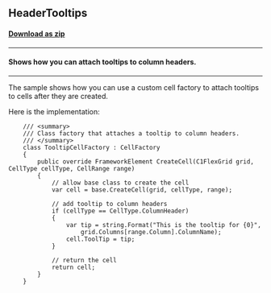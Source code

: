 ## HeaderTooltips
#### [Download as zip](https://downgit.github.io/#/home?url=https://github.com/GrapeCity/ComponentOne-WPF-Samples/tree/master/NET_4.5.2/C1.WPF.FlexGrid/CS/HeaderTooltips/HeaderTooltips)
____
#### Shows how you can attach tooltips to column headers.
____
The sample shows how you can use a custom cell factory to attach tooltips to
cells after they are created.

Here is the implementation:

```
    /// <summary>
    /// Class factory that attaches a tooltip to column headers.
    /// </summary>
    class TooltipCellFactory : CellFactory
    {
        public override FrameworkElement CreateCell(C1FlexGrid grid, CellType cellType, CellRange range)
        {
			// allow base class to create the cell
            var cell = base.CreateCell(grid, cellType, range);

			// add tooltip to column headers
            if (cellType == CellType.ColumnHeader)
            {
                var tip = string.Format("This is the tooltip for {0}", 
                    grid.Columns[range.Column].ColumnName);
                cell.ToolTip = tip;
            }

			// return the cell
            return cell;
        }
    }
```